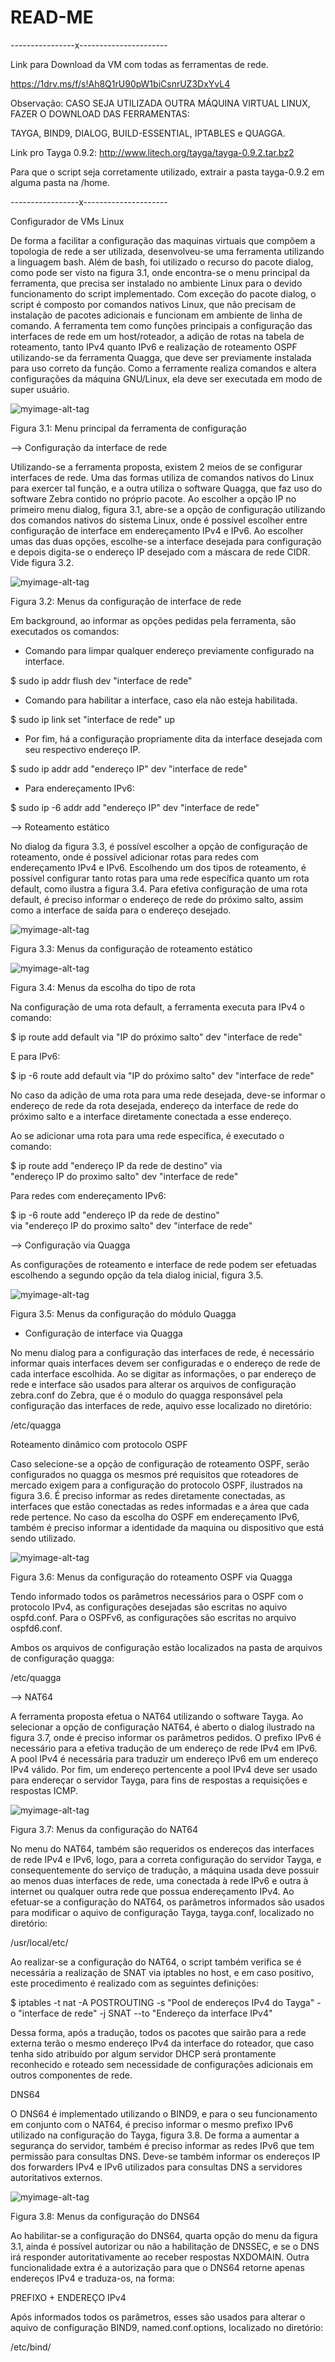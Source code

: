 # READ-ME

----------------x----------------------

Link para Download da VM com todas as ferramentas de rede.

https://1drv.ms/f/s!Ah8Q1rU90pW1biCsnrUZ3DxYvL4

Observação: CASO SEJA UTILIZADA OUTRA MÁQUINA VIRTUAL LINUX, FAZER O DOWNLOAD DAS FERRAMENTAS:

TAYGA, BIND9, DIALOG, BUILD-ESSENTIAL, IPTABLES e QUAGGA.

Link pro Tayga 0.9.2: http://www.litech.org/tayga/tayga-0.9.2.tar.bz2

Para que o script seja corretamente utilizado, extrair a pasta tayga-0.9.2 em alguma pasta na /home.

-----------------x---------------------

Configurador de VMs Linux

De forma a facilitar a configuração das maquinas virtuais que compõem a topologia de
rede a ser utilizada, desenvolveu-se uma ferramenta utilizando a linguagem bash. Além
de bash, foi utilizado o recurso do pacote dialog, como pode ser visto na figura 3.1, onde
encontra-se o menu principal da ferramenta, que precisa ser instalado no ambiente Linux
para o devido funcionamento do script implementado.
Com exceção do pacote dialog, o script é composto por comandos nativos Linux, que
não precisam de instalação de pacotes adicionais e funcionam em ambiente de linha de
comando. A ferramenta tem como funções principais a configuração das interfaces de rede
em um host/roteador, a adição de rotas na tabela de roteamento, tanto IPv4 quanto IPv6
e realização de roteamento OSPF utilizando-se da ferramenta Quagga, que deve ser previamente
instalada para uso correto da função. Como a ferramente realiza comandos e altera
configurações da máquina GNU/Linux, ela deve ser executada em modo de super usuário.

![myimage-alt-tag](https://s16.postimg.org/dlbwkjyt1/dialog_menuprincipal.png)

Figura 3.1: Menu principal da ferramenta de configuração


--> Configuração da interface de rede

Utilizando-se a ferramenta proposta, existem 2 meios de se configurar interfaces de rede.
Uma das formas utiliza de comandos nativos do Linux para exercer tal função, e a outra
utiliza o software Quagga, que faz uso do software Zebra contido no próprio pacote.
Ao escolher a opção IP no primeiro menu dialog, figura 3.1, abre-se a opção de configuração
utilizando dos comandos nativos do sistema Linux, onde é possível escolher entre
configuração de interface em endereçamento IPv4 e IPv6. Ao escolher umas das duas opções,
escolhe-se a interface desejada para configuração e depois digita-se o endereço IP
desejado com a máscara de rede CIDR. Vide figura 3.2.

![myimage-alt-tag](https://s16.postimg.org/8legclt6d/dialog_ipestatico.png)

Figura 3.2: Menus da configuração de interface de rede


Em background, ao informar as opções pedidas pela ferramenta, são executados os comandos:
- Comando para limpar qualquer endereço previamente configurado na interface.

$ sudo ip addr flush dev "interface de rede"

- Comando para habilitar a interface, caso ela não esteja habilitada.

$ sudo ip link set "interface de rede" up

- Por fim, há a configuração propriamente dita da interface desejada com seu respectivo endereço IP.

$ sudo ip addr add "endereço IP" dev "interface de rede"

- Para endereçamento IPv6:

$ sudo ip -6 addr add "endereço IP" dev "interface de rede"

--> Roteamento estático

No dialog da figura 3.3, é possível escolher a opção de configuração de roteamento, onde
é possível adicionar rotas para redes com endereçamento IPv4 e IPv6. Escolhendo um dos
tipos de roteamento, é possível configurar tanto rotas para uma rede específica quanto um
rota default, como ilustra a figura 3.4. Para efetiva configuração de uma rota default, é
preciso informar o endereço de rede do próximo salto, assim como a interface de saída para
o endereço desejado.

![myimage-alt-tag](https://s16.postimg.org/vll3oxr05/dialog_estatico.png)

Figura 3.3: Menus da configuração de roteamento estático


![myimage-alt-tag](https://s16.postimg.org/mwxyhibcl/dialog_roteamentoestatico.png)

Figura 3.4: Menus da escolha do tipo de rota


Na configuração de uma rota default, a ferramenta executa para IPv4 o comando:

$ ip route add default via "IP do próximo salto" dev "interface de rede"

E para IPv6:

$ ip -6 route add default via "IP do próximo salto" dev "interface de rede"

No caso da adição de uma rota para uma rede desejada, deve-se informar o endereço
de rede da rota desejada, endereço da interface de rede do próximo salto e a interface
diretamente conectada a esse endereço.

Ao se adicionar uma rota para uma rede específica, é executado o comando:

$ ip route add "endereço IP da rede de destino" via \
"endereço IP do proximo salto" dev "interface de rede"

Para redes com endereçamento IPv6:

$ ip -6 route add "endereço IP da rede de destino" \
via "endereço IP do proximo salto" dev "interface de rede"

--> Configuração via Quagga

As configurações de roteamento e interface de rede podem ser efetuadas escolhendo a
segundo opção da tela dialog inicial, figura 3.5.

![myimage-alt-tag](https://s16.postimg.org/tyvw3peyd/dialog_quagga.png)

Figura 3.5: Menus da configuração do módulo Quagga


- Configuração de interface via Quagga

No menu dialog para a configuração das interfaces de rede, é necessário informar quais
interfaces devem ser configuradas e o endereço de rede de cada interface escolhida. Ao
se digitar as informações, o par endereço de rede e interface são usados para alterar os
arquivos de configuração zebra.conf do Zebra, que é o modulo do quagga responsável pela
configuração das interfaces de rede, aquivo esse localizado no diretório:

/etc/quagga

Roteamento dinâmico com protocolo OSPF

Caso selecione-se a opção de configuração de roteamento OSPF, serão configurados no
quagga os mesmos pré requisitos que roteadores de mercado exigem para a configuração
do protocolo OSPF, ilustrados na figura 3.6. É preciso informar as redes diretamente
conectadas, as interfaces que estão conectadas as redes informadas e a área que cada rede
pertence. No caso da escolha do OSPF em endereçamento IPv6, também é preciso informar
a identidade da maquina ou dispositivo que está sendo utilizado.

![myimage-alt-tag](https://s16.postimg.org/4vetjphbp/dialog_roteamentoquagga.png)

Figura 3.6: Menus da configuração do roteamento OSPF via Quagga


Tendo informado todos os parâmetros necessários para o OSPF com o protocolo IPv4, as
configurações desejadas são escritas no aquivo ospfd.conf. Para o OSPFv6, as configurações
são escritas no arquivo ospfd6.conf.

Ambos os arquivos de configuração estão localizados na pasta de arquivos de configuração
quagga:

/etc/quagga

--> NAT64

A ferramenta proposta efetua o NAT64 utilizando o software Tayga. Ao selecionar a
opção de configuração NAT64, é aberto o dialog ilustrado na figura 3.7, onde é preciso
informar os parâmetros pedidos. O prefixo IPv6 é necessário para a efetiva tradução de um
endereço de rede IPv4 em IPv6. A pool IPv4 é necessária para traduzir um endereço IPv6
em um endereço IPv4 válido. Por fim, um endereço pertencente a pool IPv4 deve ser usado
para endereçar o servidor Tayga, para fins de respostas a requisições e respostas ICMP.

![myimage-alt-tag](https://s16.postimg.org/9q8ihzfn9/dialog_NAT64.png)

Figura 3.7: Menus da configuração do NAT64


No menu do NAT64, também são requeridos os endereços das interfaces de rede IPv4 e
IPv6, logo, para a correta configuração do servidor Tayga, e consequentemente do serviço de
tradução, a máquina usada deve possuir ao menos duas interfaces de rede, uma conectada
à rede IPv6 e outra à internet ou qualquer outra rede que possua endereçamento IPv4.
Ao efetuar-se a configuração do NAT64, os parâmetros informados são usados para
modificar o aquivo de configuração Tayga, tayga.conf, localizado no diretório:

/usr/local/etc/

Ao realizar-se a configuração do NAT64, o script também verifica se é necessária a realização
de SNAT via iptables no host, e em caso positivo, este procedimento é realizado
com as seguintes definições:

$ iptables -t nat -A POSTROUTING -s "Pool de endereços IPv4 do Tayga" -o "interface de rede" -j SNAT --to "Endereço da interface IPv4"

Dessa forma, após a tradução, todos os pacotes que sairão para a rede externa terão o
mesmo endereço IPv4 da interface do roteador, que caso tenha sido atribuído por algum
servidor DHCP será prontamente reconhecido e roteado sem necessidade de configurações
adicionais em outros componentes de rede.

DNS64

O DNS64 é implementado utilizando o BIND9, e para o seu funcionamento em conjunto
com o NAT64, é preciso informar o mesmo prefixo IPv6 utilizado na configuração do Tayga,
figura 3.8. De forma a aumentar a segurança do servidor, também é preciso informar as
redes IPv6 que tem permissão para consultas DNS. Deve-se também informar os endereços
IP dos forwarders IPv4 e IPv6 utilizados para consultas DNS a servidores autoritativos
externos.

![myimage-alt-tag](https://s16.postimg.org/6ea7oonw5/dialog_DNS64.png)

Figura 3.8: Menus da configuração do DNS64


Ao habilitar-se a configuração do DNS64, quarta opção do menu da figura 3.1, ainda é
possível autorizar ou não a habilitação de DNSSEC, e se o DNS irá responder autoritativamente
ao receber respostas NXDOMAIN. Outra funcionalidade extra é a autorização para
que o DNS64 retorne apenas endereços IPv4 e traduza-os, na forma:

PREFIXO + ENDEREÇO IPv4

Após informados todos os parâmetros, esses são usados para alterar o aquivo de configuração
BIND9, named.conf.options, localizado no diretório:

/etc/bind/





